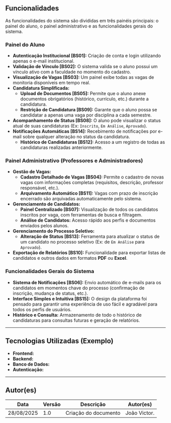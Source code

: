 
## Funcionalidades

As funcionalidades do sistema são divididas em três painéis principais: o painel do aluno, o painel administrativo e as funcionalidades gerais do sistema.


### Painel do Aluno

* **Autenticação Institucional [BS01]:** Criação de conta e login utilizando apenas o e-mail institucional.
* **Validação de Vínculo [BS02]:** O sistema valida se o aluno possui um vínculo ativo com a faculdade no momento do cadastro.
* **Visualização de Vagas [BS03]:** Um painel exibe todas as vagas de monitoria disponíveis em tempo real.
* **Candidatura Simplificada:**
    * **Upload de Documentos [BS05]:** Permite que o aluno anexe documentos obrigatórios (histórico, currículo, etc.) durante a candidatura.
    * **Restrição de Candidatura [BS09]:** Garante que o aluno possa se candidatar a apenas uma vaga por disciplina a cada semestre.
* **Acompanhamento de Status [BS08]:** O aluno pode visualizar o status atual de suas candidaturas (Ex: `Inscrito`, `Em Análise`, `Aprovado`).
* **Notificações Automáticas [BS14]:** Recebimento de notificações por e-mail sobre qualquer alteração no status da candidatura.
    * **Histórico de Candidaturas [BS12]:** Acesso a um registro de todas as candidaturas realizadas anteriormente.


### Painel Administrativo (Professores e Administradores)

* **Gestão de Vagas:**
    * **Cadastro Detalhado de Vagas [BS04]:** Permite o cadastro de novas vagas com informações completas (requisitos, descrição, professor responsável, etc.).
    * **Arquivamento Automático [BS11]:** Vagas com prazo de inscrição encerrado são arquivadas automaticamente pelo sistema.
* **Gerenciamento de Candidatos:**
    * **Painel Centralizado [BS07]:** Visualização de todos os candidatos inscritos por vaga, com ferramentas de busca e filtragem.
    * **Análise de Candidatos:** Acesso rápido aos perfis e documentos enviados pelos alunos.
* **Gerenciamento do Processo Seletivo:**
    * **Alteração de Status [BS13]:** Ferramenta para atualizar o status de um candidato no processo seletivo (Ex: de `Em Análise` para `Aprovado`).
* **Exportação de Relatórios [BS10]:** Funcionalidade para exportar listas de candidatos e outros dados em formatos **PDF** ou **Excel**.


### Funcionalidades Gerais do Sistema

* **Sistema de Notificações [BS06]:** Envio automático de e-mails para os candidatos em momentos chave do processo (confirmação de inscrição, mudança de status, etc.).
* **Interface Simples e Intuitiva [BS15]:** O design da plataforma foi pensado para garantir uma experiência de uso fácil e agradável para todos os perfis de usuários.
* **Histórico e Consulta:** Armazenamento de todo o histórico de candidaturas para consultas futuras e geração de relatórios.

---

## Tecnologias Utilizadas (Exemplo)

* **Frontend:**
* **Backend:**
* **Banco de Dados:**
* **Autenticação:**

---

## **Autor(es)**
| Data | Versão | Descrição | Autor(es) |
|-------|--------|-----------|------------|
| 28/08/2025 | 1.0 | Criação do documento | João Victor.

